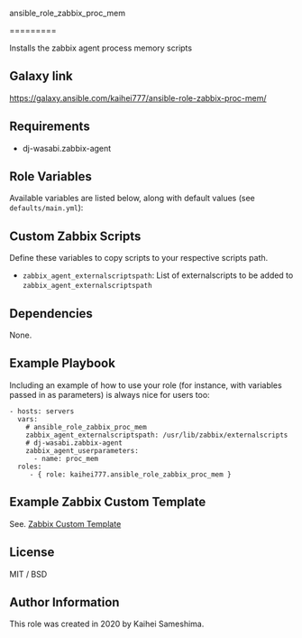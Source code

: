 ansible_role_zabbix_proc_mem

=========

Installs the zabbix agent process memory scripts

Galaxy link
------------

https://galaxy.ansible.com/kaihei777/ansible-role-zabbix-proc-mem/

Requirements
------------

- dj-wasabi.zabbix-agent

Role Variables
--------------

Available variables are listed below, along with default values (see `defaults/main.yml`):

Custom Zabbix Scripts
--------------

Define these variables to copy scripts to your respective scripts path.

* `zabbix_agent_externalscriptspath`: List of externalscripts to be added to `zabbix_agent_externalscriptspath`

Dependencies
------------

None.

Example Playbook
----------------

Including an example of how to use your role (for instance, with variables passed in as parameters) is always nice for users too:

    - hosts: servers
      vars:
        # ansible_role_zabbix_proc_mem
        zabbix_agent_externalscriptspath: /usr/lib/zabbix/externalscripts
        # dj-wasabi.zabbix-agent
        zabbix_agent_userparameters:
          - name: proc_mem
      roles:
         - { role: kaihei777.ansible_role_zabbix_proc_mem }

Example Zabbix Custom Template
----------------

See. 
[Zabbix Custom Template](sample/zabbix/Custom_Template_Proc_memory.xml)


License
-------

MIT / BSD

Author Information
------------------

This role was created in 2020 by Kaihei Sameshima.
